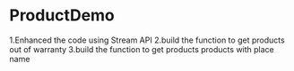 # ProductDemo

1.Enhanced the code using Stream API
2.build the function to get products out of warranty
3.build the function to get products products with place name